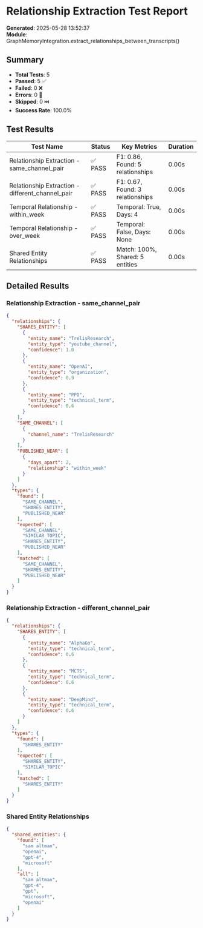 # Relationship Extraction Test Report

**Generated**: 2025-05-28 13:52:37  
**Module**: GraphMemoryIntegration.extract_relationships_between_transcripts()

## Summary

- **Total Tests**: 5
- **Passed**: 5 ✅
- **Failed**: 0 ❌
- **Errors**: 0 🚫
- **Skipped**: 0 ⏭️
- **Success Rate**: 100.0%

## Test Results

| Test Name | Status | Key Metrics | Duration |
|-----------|--------|-------------|----------|
| Relationship Extraction - same_channel_pair | ✅ PASS | F1: 0.86, Found: 5 relationships | 0.00s |
| Relationship Extraction - different_channel_pair | ✅ PASS | F1: 0.67, Found: 3 relationships | 0.00s |
| Temporal Relationship - within_week | ✅ PASS | Temporal: True, Days: 4 | 0.00s |
| Temporal Relationship - over_week | ✅ PASS | Temporal: False, Days: None | 0.00s |
| Shared Entity Relationships | ✅ PASS | Match: 100%, Shared: 5 entities | 0.00s |

## Detailed Results

### Relationship Extraction - same_channel_pair
```json
{
  "relationships": {
    "SHARES_ENTITY": [
      {
        "entity_name": "TrelisResearch",
        "entity_type": "youtube_channel",
        "confidence": 1.0
      },
      {
        "entity_name": "OpenAI",
        "entity_type": "organization",
        "confidence": 0.9
      },
      {
        "entity_name": "PPO",
        "entity_type": "technical_term",
        "confidence": 0.6
      }
    ],
    "SAME_CHANNEL": [
      {
        "channel_name": "TrelisResearch"
      }
    ],
    "PUBLISHED_NEAR": [
      {
        "days_apart": 2,
        "relationship": "within_week"
      }
    ]
  },
  "types": {
    "found": [
      "SAME_CHANNEL",
      "SHARES_ENTITY",
      "PUBLISHED_NEAR"
    ],
    "expected": [
      "SAME_CHANNEL",
      "SIMILAR_TOPIC",
      "SHARES_ENTITY",
      "PUBLISHED_NEAR"
    ],
    "matched": [
      "SAME_CHANNEL",
      "SHARES_ENTITY",
      "PUBLISHED_NEAR"
    ]
  }
}
```

### Relationship Extraction - different_channel_pair
```json
{
  "relationships": {
    "SHARES_ENTITY": [
      {
        "entity_name": "AlphaGo",
        "entity_type": "technical_term",
        "confidence": 0.6
      },
      {
        "entity_name": "MCTS",
        "entity_type": "technical_term",
        "confidence": 0.6
      },
      {
        "entity_name": "DeepMind",
        "entity_type": "technical_term",
        "confidence": 0.6
      }
    ]
  },
  "types": {
    "found": [
      "SHARES_ENTITY"
    ],
    "expected": [
      "SHARES_ENTITY",
      "SIMILAR_TOPIC"
    ],
    "matched": [
      "SHARES_ENTITY"
    ]
  }
}
```

### Shared Entity Relationships
```json
{
  "shared_entities": {
    "found": [
      "sam altman",
      "openai",
      "gpt-4",
      "microsoft"
    ],
    "all": [
      "sam altman",
      "gpt-4",
      "gpt",
      "microsoft",
      "openai"
    ]
  }
}
```
